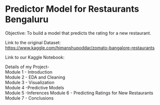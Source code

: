 # Predictor Model for Restaurants Bengaluru

Objective: To build a model that predicts the rating for a new restaurant.

Link to the original Dataset: https://www.kaggle.com/himanshupoddar/zomato-bangalore-restaurants

Link to our Kaggle Notebook: 

Details of my Project-                                                                                                                                   
Module 1 - Introduction                                                                                                                                  
Module 2 - EDA and Cleaning                                                                                                                              
Module 3 - Visualization                                                                                                                                 
Module 4 -Predictive Models                                                                                                                              
Module 5 -Inferences                                                                                                                                     Module 6 - Predicting Ratings for New Restaurants                                                                                                        Module 7 - Conclusions
